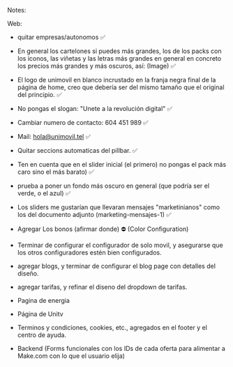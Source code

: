 Notes:

Web:
- quitar empresas/autonomos ✅
- En general los cartelones si puedes más grandes, los de los packs con los iconos, las viñetas y las letras más grandes en general en concreto los precios más grandes y más oscuros, así: (Image) ✅
- El logo de unimovil en blanco incrustado en la franja negra final de la página de home, creo que debería ser del mismo tamaño que el original del principio. ✅ 
- No pongas el slogan: "Unete a la revolución digital" ✅
- Cambiar numero de contacto: 604 451 989 ✅
- Mail: hola@unimovil.tel ✅
- Quitar seccions automaticas del pillbar. ✅
- Ten en cuenta que en el slider inicial (el primero) no pongas el pack más caro sino el más barato) ✅
- prueba a poner un fondo más oscuro en general (que podría ser el verde, o el azul) ✅

- Los sliders me gustarían que llevaran mensajes "marketinianos" como los del documento adjunto (marketing-mensajes-1) ✅

- Agregar Los bonos (afirmar donde) ⛔ (Color Configuration)

- Terminar de configurar el configurador de solo movil, y asegurarse que los otros configuradores estén bien configurados.

- agregar blogs, y terminar de configurar el blog page con detalles del diseño.

- agregar tarifas, y refinar el diseno del dropdown de tarifas.

- Pagina de energia

- Página de Unitv 

- Terminos y condiciones, cookies, etc., agregados en el footer y el centro de ayuda.

- Backend (Forms funcionales con los IDs de cada oferta para alimentar a Make.com con lo que el usuario elija)
